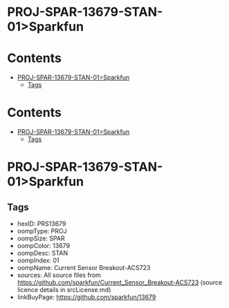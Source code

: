 
PROJ-SPAR-13679-STAN-01>Sparkfun
================================

Contents
========

* [PROJ-SPAR-13679-STAN-01>Sparkfun](#proj-spar-13679-stan-01sparkfun)
	* [Tags](#tags)

Contents
========

* [PROJ-SPAR-13679-STAN-01>Sparkfun](#proj-spar-13679-stan-01sparkfun)
	* [Tags](#tags)

# PROJ-SPAR-13679-STAN-01>Sparkfun

## Tags

- hexID: PRS13679
- oompType: PROJ
- oompSize: SPAR
- oompColor: 13679
- oompDesc: STAN
- oompIndex: 01
- oompName: Current Sensor Breakout-ACS723
- sources: All source files from https://github.com/sparkfun/Current_Sensor_Breakout-ACS723 (source licence details in srcLicense.md)
- linkBuyPage: https://github.com/sparkfun/13679
